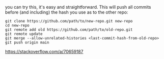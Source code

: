 you can try this, it's easy and straightforward. This will push all commits before (and including) the hash you use as <last-commit-hash-from-old-repo> to the other repo:

```
git clone https://github.com/path/to/new-repo.git new-repo
cd new-repo
git remote add old https://github.com/path/to/old-repo.git
git remote update
git merge --allow-unrelated-histories <last-commit-hash-from-old-repo>
git push origin main
```

https://stackoverflow.com/a/70659187